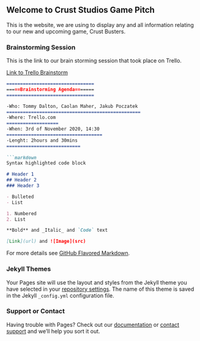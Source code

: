 ## Welcome to Crust Studios Game Pitch

This is the website, we are using to display any and all information relating to our new and upcoming game, Crust Busters.

### Brainstorming Session

This is the link to our brain storming session that took place on Trello. 

[Link to Trello Brainstorm](https://trello.com/b/SqLeDgHZ/game-dev-brainstorm)

```markdown
================================
=====Brainstorming Agenda=======
================================

-Who: Tommy Dalton, Caolan Maher, Jakub Poczatek
=================================================
-Where: Trello.com
===================
-When: 3rd of November 2020, 14:30
===================================
-Lenght: 2hours and 30mins
===========================
 
```markdown
Syntax highlighted code block

# Header 1
## Header 2
### Header 3

- Bulleted
- List

1. Numbered
2. List

**Bold** and _Italic_ and `Code` text

[Link](url) and ![Image](src)
```

For more details see [GitHub Flavored Markdown](https://guides.github.com/features/mastering-markdown/).

### Jekyll Themes

Your Pages site will use the layout and styles from the Jekyll theme you have selected in your [repository settings](https://github.com/tommyd450/Crust-Studios-Pitch/settings). The name of this theme is saved in the Jekyll `_config.yml` configuration file.

### Support or Contact

Having trouble with Pages? Check out our [documentation](https://docs.github.com/categories/github-pages-basics/) or [contact support](https://github.com/contact) and we’ll help you sort it out.
